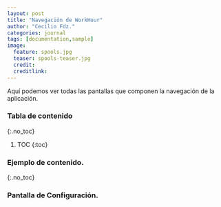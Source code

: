 ```yaml
---
layout: post
title: "Navegación de WorkHour"
author: "Cecilio Fdz."
categories: journal
tags: [documentation,sample]
image:
  feature: spools.jpg
  teaser: spools-teaser.jpg
  credit:
  creditlink:
---
```


Aquí podemos ver todas las pantallas que componen la navegación de la aplicación.

### Tabla de contenido
{:.no_toc}

1. TOC
{:toc}

### Ejemplo de contenido.
{:.no_toc}

### Pantalla de Configuración.
